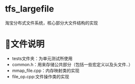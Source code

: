 # tfs_largefile
淘宝分布式文件系统，核心部分大文件结构的实现
# 📂文件说明

- tests文件夹：为单元测试所使用
- common.h：用来存储公共部分（包括一些宏定义以及头文件..）
- mmap_file.cpp：内存映射类的实现
- file_op.cpp:文件操作类的实现

